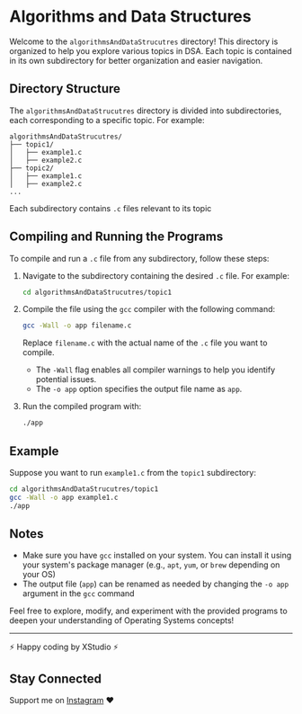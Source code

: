 # Algorithms and Data Structures

Welcome to the `algorithmsAndDataStrucutres` directory! This directory is organized to help you explore various topics in DSA. Each topic is contained in its own subdirectory for better organization and easier navigation.

## Directory Structure

The `algorithmsAndDataStrucutres` directory is divided into subdirectories, each corresponding to a specific topic. For example:

```
algorithmsAndDataStrucutres/
├── topic1/
│   ├── example1.c
│   ├── example2.c
├── topic2/
│   ├── example1.c
│   ├── example2.c
...
```

Each subdirectory contains `.c` files relevant to its topic

## Compiling and Running the Programs

To compile and run a `.c` file from any subdirectory, follow these steps:

1. Navigate to the subdirectory containing the desired `.c` file. For example:
   ```bash
   cd algorithmsAndDataStrucutres/topic1
   ```

2. Compile the file using the `gcc` compiler with the following command:
   ```bash
   gcc -Wall -o app filename.c
   ```
   Replace `filename.c` with the actual name of the `.c` file you want to compile.

   - The `-Wall` flag enables all compiler warnings to help you identify potential issues.
   - The `-o app` option specifies the output file name as `app`.

3. Run the compiled program with:
   ```bash
   ./app
   ```

## Example

Suppose you want to run `example1.c` from the `topic1` subdirectory:

```bash
cd algorithmsAndDataStrucutres/topic1
gcc -Wall -o app example1.c
./app
```

## Notes

- Make sure you have `gcc` installed on your system. You can install it using your system's package manager (e.g., `apt`, `yum`, or `brew` depending on your OS)
- The output file (`app`) can be renamed as needed by changing the `-o app` argument in the `gcc` command

Feel free to explore, modify, and experiment with the provided programs to deepen your understanding of Operating Systems concepts!

---

⚡️ Happy coding by XStudio ⚡️

## Stay Connected

Support me on [Instagram](https://www.instagram.com/buildwithxstudio?utm_source=ig_web_button_share_sheet&igsh=ZDNlZDc0MzIxNw==) ❤️
